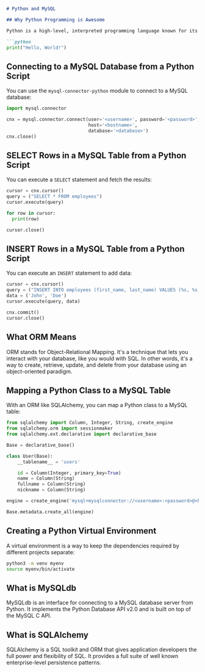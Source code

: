 ```markdown
# Python and MySQL

## Why Python Programming is Awesome

Python is a high-level, interpreted programming language known for its readability and versatility. It has a simple syntax that emphasizes readability and reduces the cost of program maintenance. Python supports modules and packages, which encourages program modularity and code reuse.

```python
print("Hello, World!")
```

## Connecting to a MySQL Database from a Python Script

You can use the `mysql-connector-python` module to connect to a MySQL database:

```python
import mysql.connector

cnx = mysql.connector.connect(user='<username>', password='<password>',
                              host='<hostname>',
                              database='<database>')
cnx.close()
```

## SELECT Rows in a MySQL Table from a Python Script

You can execute a `SELECT` statement and fetch the results:

```python
cursor = cnx.cursor()
query = ("SELECT * FROM employees")
cursor.execute(query)

for row in cursor:
  print(row)

cursor.close()
```

## INSERT Rows in a MySQL Table from a Python Script

You can execute an `INSERT` statement to add data:

```python
cursor = cnx.cursor()
query = ("INSERT INTO employees (first_name, last_name) VALUES (%s, %s)")
data = ('John', 'Doe')
cursor.execute(query, data)

cnx.commit()
cursor.close()
```

## What ORM Means

ORM stands for Object-Relational Mapping. It's a technique that lets you interact with your database, like you would with SQL. In other words, it's a way to create, retrieve, update, and delete from your database using an object-oriented paradigm.

## Mapping a Python Class to a MySQL Table

With an ORM like SQLAlchemy, you can map a Python class to a MySQL table:

```python
from sqlalchemy import Column, Integer, String, create_engine
from sqlalchemy.orm import sessionmaker
from sqlalchemy.ext.declarative import declarative_base

Base = declarative_base()

class User(Base):
    __tablename__ = 'users'

    id = Column(Integer, primary_key=True)
    name = Column(String)
    fullname = Column(String)
    nickname = Column(String)

engine = create_engine('mysql+mysqlconnector://<username>:<password>@<hostname>/<database>', echo=True)

Base.metadata.create_all(engine)
```

## Creating a Python Virtual Environment

A virtual environment is a way to keep the dependencies required by different projects separate:

```bash
python3 -m venv myenv
source myenv/bin/activate
```

## What is MySQLdb

MySQLdb is an interface for connecting to a MySQL database server from Python. It implements the Python Database API v2.0 and is built on top of the MySQL C API.

## What is SQLAlchemy

SQLAlchemy is a SQL toolkit and ORM that gives application developers the full power and flexibility of SQL. It provides a full suite of well known enterprise-level persistence patterns.
```
